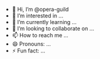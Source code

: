- 👋 Hi, I’m @opera-guild
- 👀 I’m interested in ...
- 🌱 I’m currently learning ...
- 💞️ I’m looking to collaborate on ...
- 📫 How to reach me ...
- 😄 Pronouns: ...
- ⚡ Fun fact: ...

<!---
opera-guild/opera-guild is a ✨ special ✨ repository because its `README.md` (this file) appears on your GitHub profile.
You can click the Preview link to take a look at your changes.
--->
